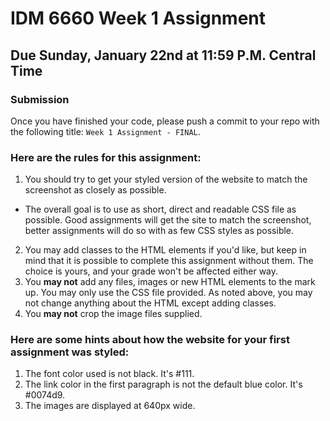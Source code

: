 # IDM 6660 Week 1 Assignment
## Due Sunday, January 22nd at 11:59 P.M. Central Time

### Submission

Once you have finished your code, please push a commit to your repo with the following title:
`Week 1 Assignment - FINAL`.

### Here are the rules for this assignment:

1. You should try to get your styled version of the website to match the screenshot as closely as possible.
  * The overall goal is to use as short, direct and readable CSS file as possible. Good assignments will get the site to match the screenshot, better assignments will do so with as few CSS styles as possible.
2. You may add classes to the HTML elements if you'd like, but keep in mind that it is possible to complete this assignment without them. The choice is yours, and your grade won't be affected either way.
3. You **may not** add any files, images or new HTML elements to the mark up. You may only use the CSS file provided. As noted above, you may not change anything about the HTML except adding classes.
4. You **may not** crop the image files supplied.

### Here are some hints about how the website for your first assignment was styled:

1. The font color used is not black. It's #111.
2. The link color in the first paragraph is not the default blue color. It's #0074d9.
3. The images are displayed at 640px wide.
